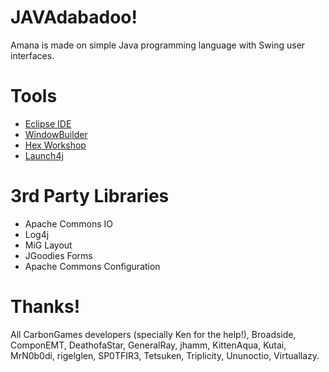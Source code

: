 # JAVAdabadoo! #
Amana is made on simple Java programming language with Swing user interfaces.

# Tools #
  * [Eclipse IDE](http://www.eclipse.org)
  * [WindowBuilder](http://www.eclipse.org/windowbuilder/)
  * [Hex Workshop](http://www.hexworkshop.com)
  * [Launch4j](http://launch4j.sourceforge.net)

# 3rd Party Libraries #

  * Apache Commons IO
  * Log4j
  * MiG Layout
  * JGoodies Forms
  * Apache Commons Configuration

# Thanks! #
All CarbonGames developers (specially Ken for the help!), Broadside, ComponEMT, DeathofaStar, GeneralRay, jhamm, KittenAqua, Kutai, MrN0b0di, rigelglen, SP0TFIR3, Tetsuken, Triplicity, Ununoctio, Virtuallazy.